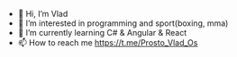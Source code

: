 - 👋 Hi, I’m Vlad
- 👀 I’m interested in programming and sport(boxing, mma)
- 🌱 I’m currently learning C# & Angular & React
- 📫 How to reach me https://t.me/Prosto_Vlad_Os
